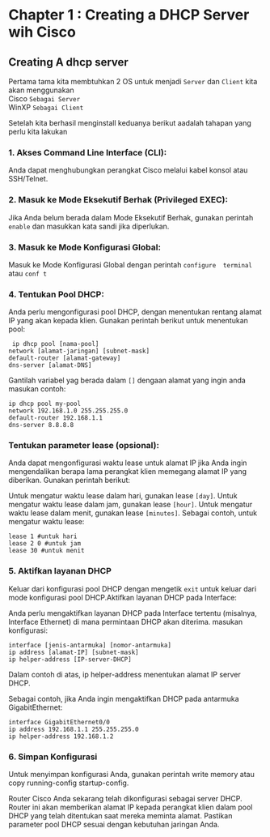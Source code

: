 # Chapter 1 : Creating a DHCP Server wih Cisco
## Creating A dhcp server

Pertama tama kita membtuhkan 2 OS untuk menjadi `Server` dan `Client` kita akan menggunakan  
Cisco `Sebagai Server`  
WinXP `Sebagai Client`

Setelah kita berhasil menginstall keduanya berikut aadalah tahapan yang perlu kita lakukan 

### 1. Akses Command Line Interface (CLI):
Anda dapat menghubungkan perangkat Cisco melalui kabel konsol atau SSH/Telnet.

### 2. Masuk ke Mode Eksekutif Berhak (Privileged EXEC):
Jika Anda belum berada dalam Mode Eksekutif Berhak, gunakan perintah `enable` dan masukkan kata sandi jika diperlukan.

### 3. Masuk ke Mode Konfigurasi Global:
Masuk ke Mode Konfigurasi Global dengan perintah `configure  terminal` atau `conf t` 

### 4. Tentukan Pool DHCP:
 Anda perlu mengonfigurasi pool DHCP, dengan menentukan rentang alamat IP yang akan kepada klien. Gunakan perintah berikut untuk menentukan pool:
```
 ip dhcp pool [nama-pool]
network [alamat-jaringan] [subnet-mask]
default-router [alamat-gateway]
dns-server [alamat-DNS]
```

 Gantilah variabel yag berada dalam `[]` dengaan alamat yang ingin anda masukan contoh:
```
ip dhcp pool my-pool
network 192.168.1.0 255.255.255.0
default-router 192.168.1.1
dns-server 8.8.8.8
```

### Tentukan parameter lease (opsional):
Anda dapat mengonfigurasi waktu lease untuk alamat IP jika Anda ingin mengendalikan berapa lama perangkat klien memegang alamat IP yang diberikan. Gunakan perintah berikut:

Untuk mengatur waktu lease dalam hari, gunakan lease `[day]`.
Untuk mengatur waktu lease dalam jam, gunakan lease `[hour]`.
Untuk mengatur waktu lease dalam menit, gunakan lease `[minutes]`.
Sebagai contoh, untuk mengatur waktu lease:
```
lease 1 #untuk hari
lease 2 0 #untuk jam 
lease 30 #untuk menit
```
### 5. Aktifkan layanan DHCP
Keluar dari konfigurasi pool DHCP dengan mengetik `exit` untuk keluar dari mode konfigurasi pool DHCP.Aktifkan layanan DHCP pada Interface:

Anda perlu mengaktifkan layanan DHCP pada Interface tertentu (misalnya, Interface Ethernet) di mana permintaan DHCP akan diterima. masukan konfigurasi:
```
interface [jenis-antarmuka] [nomor-antarmuka]
ip address [alamat-IP] [subnet-mask]
ip helper-address [IP-server-DHCP]
```
Dalam contoh di atas, ip helper-address menentukan alamat IP server DHCP.

Sebagai contoh, jika Anda ingin mengaktifkan DHCP pada antarmuka GigabitEthernet:

```
interface GigabitEthernet0/0
ip address 192.168.1.1 255.255.255.0
ip helper-address 192.168.1.2
```

### 6. Simpan Konfigurasi
Untuk menyimpan konfigurasi Anda, gunakan perintah write memory atau copy running-config startup-config.

Router Cisco Anda sekarang telah dikonfigurasi sebagai server DHCP. Router ini akan memberikan alamat IP kepada perangkat klien dalam pool DHCP yang telah ditentukan saat mereka meminta alamat. Pastikan parameter pool DHCP sesuai dengan kebutuhan jaringan Anda.